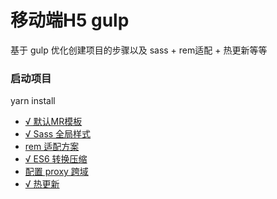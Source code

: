 # 移动端H5 gulp

基于 gulp 优化创建项目的步骤以及 sass + rem适配 + 热更新等等

### 启动项目

yarn install 




<!-- √ -->
- [ √ 默认MR模板](#template)
- [ √ Sass 全局样式](#sass)
- [ rem 适配方案](#rem)
- [ √ ES6 转换压缩](#proxy)
- [ 配置 proxy 跨域](#proxy)
- [ √ 热更新 ](#hotupdate)
<!-- - [ 添加 IE 兼容 ](#ie) -->
<!-- ### <span id="template">✅ 默认MR模板 </span> -->
<!-- - [√ 添加 IE 兼容 ](#ie) -->
<!-- - [√ Eslint+Pettier 统一开发规范 ](#pettier) -->

